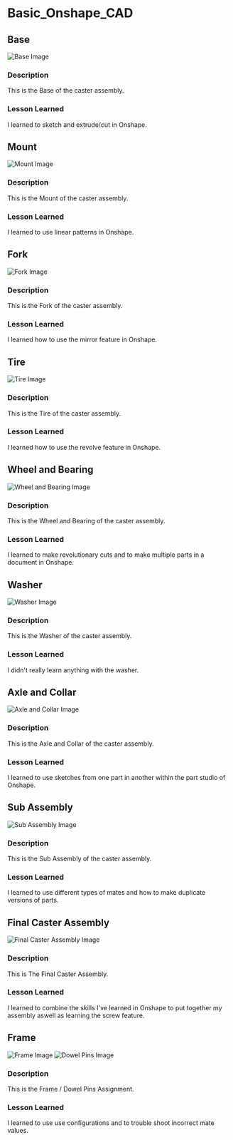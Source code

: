# Basic_Onshape_CAD

## Base
![Base Image](https://github.com/alewand78/Basic_Onshape_CAD/blob/master/Base.png?raw=true)
### Description
This is the Base of the caster assembly.
### Lesson Learned
I learned to sketch and extrude/cut in Onshape.

## Mount
![Mount Image](https://github.com/alewand78/Basic_Onshape_CAD/blob/master/Mount.png?raw=true)
### Description
This is the Mount of the caster assembly.
### Lesson Learned
I learned to use linear patterns in Onshape.

## Fork
![Fork Image](https://github.com/alewand78/Basic_Onshape_CAD/blob/master/Fork.png?raw=true)
### Description
This is the Fork of the caster assembly.
### Lesson Learned
I learned how to use the mirror feature in Onshape.

## Tire
![Tire Image](https://github.com/alewand78/Basic_Onshape_CAD/blob/master/Tire.png?raw=true)
### Description
This is the Tire of the caster assembly.
### Lesson Learned
I learned how to use the revolve feature in Onshape.

## Wheel and Bearing
![Wheel and Bearing Image](https://github.com/alewand78/Basic_Onshape_CAD/blob/master/Wheel%20and%20bearing.png?raw=true)
### Description
This is the Wheel and Bearing of the caster assembly.
### Lesson Learned
I learned to make revolutionary cuts and to make multiple parts in a document in Onshape.

## Washer
![Washer Image](https://github.com/alewand78/Basic_Onshape_CAD/blob/master/Washer.png?raw=true)
### Description
This is the Washer of the caster assembly.
### Lesson Learned
I didn't really learn anything with the washer.


## Axle and Collar
![Axle and Collar Image](https://github.com/alewand78/Basic_Onshape_CAD/blob/master/Axle%20and%20Collar.png?raw=true)
### Description
This is the Axle and Collar of the caster assembly.
### Lesson Learned
I learned to use sketches from one part in another within the part studio of Onshape.

## Sub Assembly
![Sub Assembly Image](https://github.com/alewand78/Basic_Onshape_CAD/blob/master/Sub%20Assembly.png?raw=true)
### Description
This is the Sub Assembly of the caster assembly.
### Lesson Learned
I learned to use different types of mates and how to make duplicate versions of parts.

## Final Caster Assembly
![Final Caster Assembly Image](https://github.com/alewand78/Basic_Onshape_CAD/blob/master/Caster.png?raw=true)
### Description
This is The Final Caster Assembly.
### Lesson Learned
I learned to combine the skills I've learned in Onshape to put together my assembly aswell as learning the screw feature.

## Frame
![Frame Image](https://github.com/alewand78/Basic_Onshape_CAD/blob/master/frame.png?raw=true)
![Dowel Pins Image]()
### Description
This is the Frame / Dowel Pins Assignment.
### Lesson Learned
I learned to use use configurations and to trouble shoot incorrect mate values.


